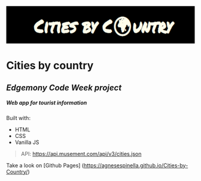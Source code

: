 <img src="./images/title.png" width="100%" height="100" >

# Cities by country
## _Edgemony Code Week project_  
##### Web app for tourist information


Built with:
* HTML
* CSS
* Vanilla JS 

> API: https://api.musement.com/api/v3/cities.json

Take a look on [Github Pages] (https://agnesespinella.github.io/Cities-by-Country/)
